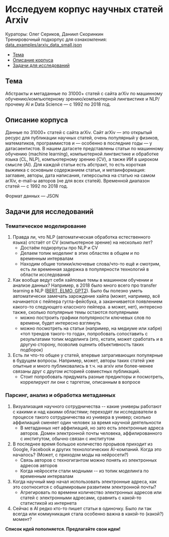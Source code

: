 # Исследуем корпус научных статей Arxiv

Кураторы: Олег Сериков, Даниил Скоринкин  
Тренировочный подкорпус для ознакомления: [data_examples/arxiv_data_small.json](https://github.com/andan2019sysblockhackathon-arxivtask/arxivTask/blob/master/data_examples/arxiv_data_small.json)


* [Тема](#Тема)
* [Описание корпуса](#Описание-корпуса)
* [Задачи для исследований](#Задачи-для-исследований)


## Тема

Абстракты и метаданные по 31000+ статей с сайта arXiv по машинному обучению/компьютерному зрению/компьютерной лингвистике и NLP/прочему AI и Data Science — с 1992 по 2018 год.


## Описание корпуса
<!-- (версия 1.0) -->

Данные по 31000+ статей с сайта arXiv. Сайт arXiv — это открытый ресурс для публикации научных статей, очень популярный у физиков, математиков, программистов и — особенно в последние годы — у датасаентистов. В нашем датасете представлены статьи по машинному обучению (machine learning), компьютерной лингвистике и обработке языка (CL, NLP), компьютерному зрению (CV), а также ИИ в широком смысле (AI). Для каждой статьи есть абстракт, то есть короткая выжимка с основным содержанием статьи, и метаинформация: заглавие, авторы, дата написания, гиперссылка на статью на самом arXiv, e-mail-ы авторов (не для всех статей). Временной диапазон статей — с 1992 по 2018 год. 

Формат данных — JSON


## Задачи для исследований

### Тематическое моделирование
1. Правда ли, что NLP (автоматическая обработка естественного языка) отстаёт от CV (компьютерное зрение) на несколько лет?
    *   Достаём подкорпусы про NLP и CV
    *   Делаем топик моделинг в этих областях в общем и по временным интервалам
    *   Находим общие топики/ключевые слова/что-то ещё и смотрим, есть ли временная задержка в популярности технологий в области исследований
1. Как вообще ведут себя хайповые темы в машинном обучении и анализе данных? Например, в 2018 было много всего про transfer learning в NLP ([BERT, ELMO, GPT2](http://jalammar.github.io/illustrated-bert)). Было бы полезно уметь автоматически замечать зарождение хайпа (может, например, всё начинается с пейпера гугла-фейсбука, а заканчивается появлением какого-то следующего классного пейпера. а может, нет), интересно также, сколько популярные темы остаются популярными
    *   можно построить графики популярности ключевых слов по времени, будет интересно взглянуть
    *   можно посмотреть на статьи (например, на медиуме или хабре) «топ трендов такого-то года», попробовать сопоставить с результатами топик моделинга (это, кстати, может сработать и в другую сторону, позволив оценить объективность таких подборок)
1. Есть ли что-то общее у статей, впервые затрагивающих популярные в будущем вопросы. Например, может, авторы таких статей уже опытные и много публиковались в т.ч. на arxiv или более-менее связаны друг с другом историей совместных публикаций.
    *   Стоит попробовать придумать разные предикторы и посмотреть, коррелируют ли они с таргетом, описанным в вопросе


### Парсинг, анализ и обработка метаданных

1. Визуализация научного сотрудничества -- какие универы работают с какими и над какими областями; переходят ли исследователи в процессе такого сотрудничества из универа в универ; сколько аффилиаций сменяет один человек за время научной деятельности
    *   В метаданных нет аффилиаций, но зато есть электронные адреса авторов. Домен электронной почты человека, аффилированного с институтом, обычно связан с институтом
1. В последнее время большое количество прорывов приходит из Google, Facebook и других технологических AI-компаний. Когда это началось? (Может, с приходом моды на нейросети?)
    *   Связь авторов с техногигантом можно понять из электронных адресов авторов
    *   Когда нейросети стали модными -- из топик моделинга по временным интервалам
1. Когда научный мир начал использовать электронные адреса, как это соотносится с общемировым развитием электронной почты?
    *   Агрегировать по времени количество электронных адресов или статей с электронными адресами, сравнить с какой-то статистикой из интернета
1. Сейчас в AI редко кто-то пишет статьи в одиночку. Было ли так всегда или коммуникация стала особенно важна в какой-то (какой?) момент? 

<!-- Куда делись мемы про from xgboost import * ?-->

**Список идей пополняется. Предлагайте свои идеи!**
